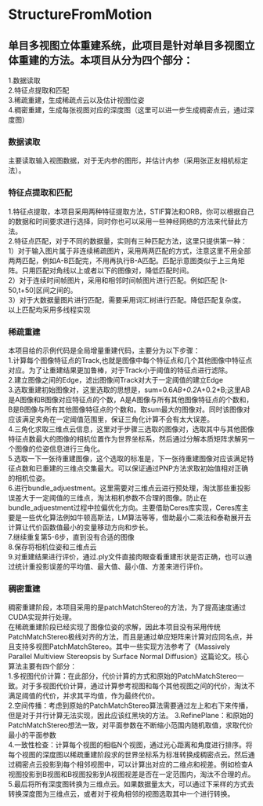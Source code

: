 # StructureFromMotion
## 单目多视图立体重建系统，此项目是针对单目多视图立体重建的方法。本项目从分为四个部分：  
1.数据读取    
2.特征点提取和匹配    
3.稀疏重建，生成稀疏点云以及估计视图位姿    
4.稠密重建，生成每张视图对应的深度图（这里可以进一步生成稠密点云，通过深度图）  
### 数据读取  
主要读取输入视图数据，对于无内参的图形，并估计内参（采用张正友相机标定法）。    
### 特征点提取和匹配
1.特征点提取，本项目采用两种特征提取方法，STIF算法和ORB，你可以根据自己的数据和时间要求进行选择，同时你也可以采用一些神经网络的方法来代替此方法。  
2.特征点匹配，对于不同的数据量，实则有三种匹配方法，这里只提供第一种：  
1）对于输入图片属于非连续稀疏图片，采用两两匹配的方式，注意这里不用全部两两匹配，例如A-B匹配完，不用再执行B-A匹配。匹配示意图类似于上三角矩阵。只用匹配对角线以上或者以下的图像对，降低匹配时间。    
2）对于连续时间帧图片，采用和相邻时间帧图片进行匹配。例如匹配  [t-50,t+50]区间之间的。  
3）对于大数据量图片进行匹配，需要采用词汇树进行匹配。降低匹配复杂度。    
以上匹配均采用多线程实现
###  稀疏重建  
本项目给的示例代码是全局增量重建代码，主要分为以下步骤：  
1.计算每个图像特征点的Track,也就是图像中每个特征点和几个其他图像中特征点对应。为了让重建结果更加鲁棒，对于Track小于阈值的特征点进行滤除。  
2.建立图像之间的Edge，滤出图像间Track对大于一定阈值的建立Edge      
3.选取重建初始图像对，这里选取的思想是，sum=0.6*AB+0.2*A+0.2*B;这里AB是A图像和B图像对应特征点的个数，A是A图像与所有其他图像特征点的个数和，B是B图像与所有其他图像特征点的个数和。取sum最大的图像对。同时该图像对应该满足夹角在一定阈值范围里，保证三角化计算不会有太大误差。    
4.三角化求取三维点云信息，这里对于步骤三选取的图像对，选取其中与其他图像特征点数最大的图像的相机位置作为世界坐标系，然后通过分解本质矩阵求解另一个图像的位姿信息进行三角化。  
5.选取一下一张待重建图像，这个选取的标准是，下一张待重建图像对应该满足特征点数和已重建的三维点交集最大。可以保证通过PNP方法求取初始值相对正确的相机位姿。  
6.进行bundle_adjuestment。这里需要对三维点云进行预处理，淘汰那些重投影误差大于一定阈值的三维点，淘汰相机参数不合理的图像。防止在bundle_adjuestment过程中拉偏优化方向。主要借助Ceres库实现，Ceres库主要是一些优化算法例如牛顿高斯法，LM算法等等，借助最小二乘法和泰勒展开去计算让代价函数值最小的变量移动方向和步长。  
7.继续重复第5-6步，直到没有合适的图像      
8.保存将相机位姿和三维点云    
9.对重建结果进行评价，通过.ply文件直接肉眼查看重建形状是否正确，也可以通过统计重投影误差的平均值、最大值、最小值、方差来进行评价。  
### 稠密重建
稠密重建阶段，本项目采用的是patchMatchStereo的方法，为了提高速度通过CUDA实现并行处理。  
在稀疏重建阶段已经实现了图像位姿的求解，因此本项目没有采用传统PatchMatchStereo极线对齐的方法，而且是通过单应矩阵来计算对应同名点，并且支持多视图PatchMatchStereo。其中一些实现方法参考了《Massively Parallel Multiview Stereopsis by Surface Normal Diffusion》这篇论文。核心算法主要有四个部分：   
1.多视图代价计算：在此部分，代价计算的方式和原始的PatchMatchStereo一致。对于多视图代价计算，通过计算参考视图和每个其他视图之间的代价，淘汰不满足阈值的代价，并求其平均值，作为最终代价。  
2.空间传播：考虑到原始的PatchMatchStereo算法需要通过左上和右下来传播，但是对于并行计算无法实现，因此应该红黑块的方法。
3.RefinePlane：和原始的PatchMatchStereo想法一致，对平面参数在不断缩小范围内随机取值，求取代价最小的平面参数  
4.一致性检查：计算每个视图的相临N个视图，通过光心距离和角度进行排序。将每个视图的深度图以稀疏重建阶段求的世界坐标系为标准转换成稠密点云。然后通过稠密点云投影到每个相邻视图中，可以计算出对应的二维点和视差。例如检查A视图投影到B视图和B视图投影到A视图视差是否在一定范围内，淘汰不合理的点。  
5.最后将所有深度图转换为三维点云。如果数据量太大，可以通过下采样的方式去转换深度图为三维点云，或者对于视角相邻的视图选取其中一个进行转换。  

